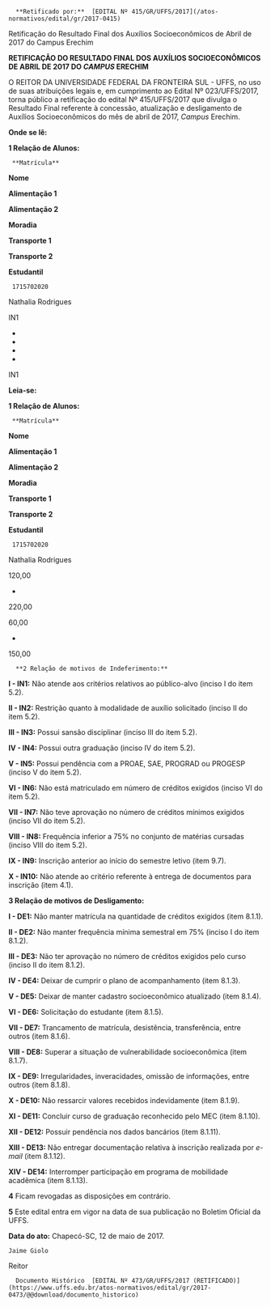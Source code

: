       **Retificado por:**  [EDITAL Nº 415/GR/UFFS/2017](/atos-normativos/edital/gr/2017-0415) 

   Retificação do Resultado Final dos Auxílios Socioeconômicos de Abril de 2017 do Campus Erechim  

**RETIFICAÇÃO DO RESULTADO FINAL DOS AUXÍLIOS SOCIOECONÔMICOS DE ABRIL DE 2017 DO *CAMPUS* ERECHIM**

  

 O REITOR DA UNIVERSIDADE FEDERAL DA FRONTEIRA SUL - UFFS, no uso de suas atribuições legais e, em cumprimento ao Edital Nº 023/UFFS/2017, torna público a retificação do edital Nº 415/UFFS/2017 que divulga o Resultado Final referente à concessão, atualização e desligamento de Auxílios Socioeconômicos do mês de abril de 2017, *Campus* Erechim.

  

 **Onde se lê:**

 **1 Relação de Alunos:** 

     **Matrícula**

   **Nome**

   **Alimentação 1**

   **Alimentação 2**

   **Moradia**

   **Transporte 1**

   **Transporte 2**

   **Estudantil**

     1715702020

   Nathalia Rodrigues

   IN1

   -

   -

   -

   -

   IN1

      

 **Leia-se:**

 **1 Relação de Alunos:** 

     **Matrícula**

   **Nome**

   **Alimentação 1**

   **Alimentação 2**

   **Moradia**

   **Transporte 1**

   **Transporte 2**

   **Estudantil**

     1715702020

   Nathalia Rodrigues

   120,00

   -

   220,00

   60,00

   -

   150,00

      **2 Relação de motivos de Indeferimento:**

 **I - IN1:** Não atende aos critérios relativos ao público-alvo (inciso I do item 5.2).

 **II - IN2:** Restrição quanto à modalidade de auxílio solicitado (inciso II do item 5.2).

 **III - IN3:** Possui sansão disciplinar (inciso III do item 5.2).

 **IV - IN4:** Possui outra graduação (inciso IV do item 5.2).

 **V - IN5:** Possui pendência com a PROAE, SAE, PROGRAD ou PROGESP (inciso V do item 5.2).

 **VI - IN6:** Não está matriculado em número de créditos exigidos (inciso VI do item 5.2).

 **VII - IN7:** Não teve aprovação no número de créditos mínimos exigidos (inciso VII do item 5.2).

 **VIII - IN8:** Frequência inferior a 75% no conjunto de matérias cursadas (inciso VIII do item 5.2).

 **IX - IN9:** Inscrição anterior ao início do semestre letivo (item 9.7).

 **X - IN10:** Não atende ao critério referente à entrega de documentos para inscrição (item 4.1).

  **3 Relação de motivos de Desligamento:**

 **I - DE1:** Não manter matrícula na quantidade de créditos exigidos (item 8.1.1).

 **II - DE2:** Não manter frequência mínima semestral em 75% (inciso I do item 8.1.2).

 **III - DE3:** Não ter aprovação no número de créditos exigidos pelo curso (inciso II do item 8.1.2).

 **IV - DE4:** Deixar de cumprir o plano de acompanhamento (item 8.1.3).

 **V - DE5:** Deixar de manter cadastro socioeconômico atualizado (item 8.1.4).

 **VI - DE6:** Solicitação do estudante (item 8.1.5).

 **VII - DE7:** Trancamento de matrícula, desistência, transferência, entre outros (item 8.1.6).

 **VIII - DE8:** Superar a situação de vulnerabilidade socioeconômica (item 8.1.7).

 **IX - DE9:** Irregularidades, inveracidades, omissão de informações, entre outros (item 8.1.8).

 **X - DE10:** Não ressarcir valores recebidos indevidamente (item 8.1.9).

 **XI - DE11:** Concluir curso de graduação reconhecido pelo MEC (item 8.1.10).

 **XII - DE12:** Possuir pendência nos dados bancários (item 8.1.11).

 **XIII - DE13:** Não entregar documentação relativa à inscrição realizada por *e-mail* (item 8.1.12).

 **XIV - DE14:** Interromper participação em programa de mobilidade acadêmica (item 8.1.13).

  

 **4** Ficam revogadas as disposições em contrário.

  

 **5** Este edital entra em vigor na data de sua publicação no Boletim Oficial da UFFS.

   **Data do ato:** Chapecó-SC, 12 de maio de 2017.   
 

    Jaime Giolo   
 Reitor 

      Documento Histórico  [EDITAL Nº 473/GR/UFFS/2017 (RETIFICADO)](https://www.uffs.edu.br/atos-normativos/edital/gr/2017-0473/@@download/documento_historico)     
      